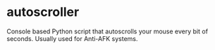 # autoscroller
Console based Python script that autoscrolls your mouse every bit of seconds. Usually used for Anti-AFK systems.
